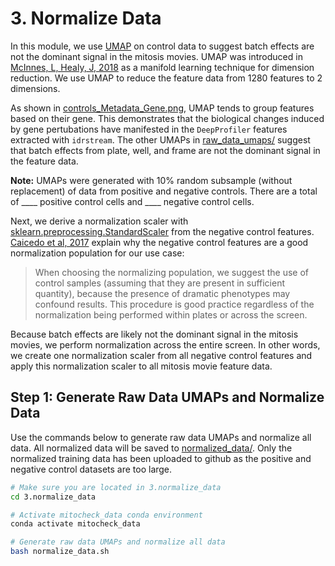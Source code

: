 # 3. Normalize Data

In this module, we use [UMAP](https://github.com/lmcinnes/umap) on control data to suggest batch effects are not the dominant signal in the mitosis movies.
UMAP was introduced in [McInnes, L, Healy, J, 2018](https://arxiv.org/abs/1802.03426) as a manifold learning technique for dimension reduction.
We use UMAP to reduce the feature data from 1280 features to 2 dimensions.

As shown in [controls_Metadata_Gene.png](raw_data_umaps/controls_Metadata_Gene.png), UMAP tends to group features based on their gene.
This demonstrates that the biological changes induced by gene pertubations have manifested in the `DeepProfiler` features extracted with `idrstream`.
The other UMAPs in [raw_data_umaps/](raw_data_umaps/) suggest that batch effects from plate, well, and frame are not the dominant signal in the feature data.

**Note:** UMAPs were generated with 10% random subsample (without replacement) of data from positive and negative controls.
There are a total of ____ positive control cells and ____ negative control cells.

Next, we derive a normalization scaler with [sklearn.preprocessing.StandardScaler](https://scikit-learn.org/stable/modules/generated/sklearn.preprocessing.StandardScaler.html) from the negative control features.
[Caicedo et al, 2017](https://www.nature.com/articles/nmeth.4397) explain why the negative control features are a good normalization population for our use case:
> When choosing the normalizing population, we suggest the use of control samples (assuming that they are present in sufficient quantity), because the presence of dramatic phenotypes may confound results. This procedure is good practice regardless of the normalization being performed within plates or across the screen.

Because batch effects are likely not the dominant signal in the mitosis movies, we perform normalization across the entire screen.
In other words, we create one normalization scaler from all negative control features and apply this normalization scaler to all mitosis movie feature data.

## Step 1: Generate Raw Data UMAPs and Normalize Data

Use the commands below to generate raw data UMAPs and normalize all data.
All normalized data will be saved to [normalized_data/](normalized_data/).
Only the normalized training data has been uploaded to github as the positive and negative control datasets are too large.

```sh
# Make sure you are located in 3.normalize_data
cd 3.normalize_data

# Activate mitocheck_data conda environment
conda activate mitocheck_data

# Generate raw data UMAPs and normalize all data
bash normalize_data.sh
```
